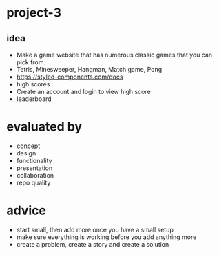 # project-3

## idea
- Make a game website that has numerous classic games that you can pick from.
- Tetris, Minesweeper, Hangman, Match game, Pong 
- https://styled-components.com/docs
- high scores
- Create an account and login to view high score
- leaderboard

# evaluated by
- concept
- design
- functionality
- presentation
- collaboration
- repo quality 

# advice 
- start small, then add more once you have a small setup
- make sure everything is working before you add anything more
- create a problem, create a story and create a solution
